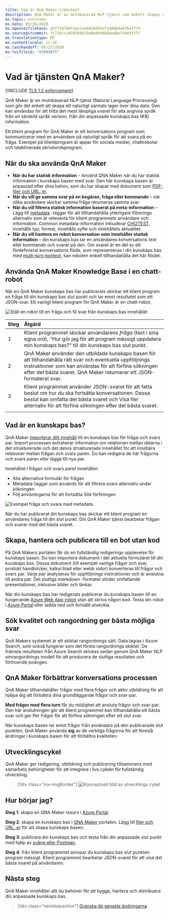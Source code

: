 ```yaml
---
title: Vad är QnA Maker-tjänsten?
description: QnA Maker är en molnbaserad NLP-tjänst som enkelt skapar ett naturligt samtals lager över dina data. Den kan användas för att hitta det mest lämpliga svaret för alla angivna språk från en särskild språk version, från din anpassade kunskaps bas (KB) information.
ms.topic: overview
ms.date: 05/26/2020
ms.openlocfilehash: d2ff2d789f2ea1ae6018d95ef1d880da87b4ff74
ms.sourcegitcommit: fc718cc1078594819e8ed640b6ee4bef39e91f7f
ms.translationtype: MT
ms.contentlocale: sv-SE
ms.lasthandoff: 05/27/2020
ms.locfileid: "83994875"
---
```

# <a name="what-is-the-qna-maker-service"></a>Vad är tjänsten QnA Maker?

[!INCLUDE [TLS 1.2 enforcement](../../../../includes/cognitive-services-tls-announcement.md)]

QnA Maker är en molnbaserad NLP-tjänst (Natural Language Processing) som gör det enkelt att skapa ett naturligt samtals lager över dina data. Den kan användas för att hitta det mest lämpliga svaret för alla angivna språk från en särskild språk version, från din anpassade kunskaps bas (KB) information.

Ett klient program för QnA Maker är ett konversations program som kommunicerar med en användare på naturligt språk för att svara på en fråga. Exempel på klientprogram är appar för sociala medier, chattrobotar och talaktiverade skrivbordsprogram.

## <a name="when-to-use-qna-maker"></a>När du ska använda QnA Maker

* **När du har statisk information** – Använd QNA Maker när du har statisk information i kunskaps basen med svar. Den här kunskaps basen är anpassad efter dina behov, som du har skapat med dokument som [PDF-filer och URL: er](../concepts/content-types.md).
* **När du vill ge samma svar på en begäran, fråga eller kommando** – när olika användare skickar samma fråga returneras samma svar.
* **När du vill filtrera statisk information baserat på meta-information** – Lägg till [metadata](../how-to/metadata-generateanswer-usage.md) -taggar för att tillhandahålla ytterligare filtrerings alternativ som är relevanta för klient programmets användare och information. Common metadata-information inkluderar [CHI2TEST](../how-to/chit-chat-knowledge-base.md), innehålls typ, format, innehålls syfte och innehållets aktualitet.
* **När du vill hantera en robot konversation som innehåller statisk information** – din kunskaps bas tar en användares konversations text eller kommando och svarar på den. Om svaret är en del av ett fördefinierat konversations flöde, som representeras i din kunskaps bas med [multi-turn-kontext](../how-to/multiturn-conversation.md), kan roboten enkelt tillhandahålla det här flödet.

## <a name="use-qna-maker-knowledge-base-in-a-chat-bot"></a>Använda QnA Maker Knowledge Base i en chatt-robot

När en QnA Maker kunskaps bas har publicerats skickar ett klient program en fråga till din kunskaps bas slut punkt och tar emot resultatet som ett JSON-svar. Ett vanligt klient program för QnA Maker är en chatt-robot.

![Ställ en robot till en fråga och få svar från kunskaps bas innehållet](../media/qnamaker-overview-learnabout/bot-chat-with-qnamaker.png)

|Steg|Åtgärd|
|:--|:--|
|1|Klient programmet skickar användarens _fråga_ (text i sina egna ord), "Hur gör jag för att program mässigt uppdatera min kunskaps bas?" till din kunskaps bas slut punkt.|
|2|QnA Maker använder den utbildade kunskaps basen för att tillhandahålla rätt svar och eventuella uppföljnings instruktioner som kan användas för att förfina sökningen efter det bästa svaret. QnA Maker returnerar ett JSON-formaterat svar.|
|3|Klient programmet använder JSON-svaret för att fatta beslut om hur du ska fortsätta konversationen. Dessa beslut kan omfatta det bästa svaret och Visa fler alternativ för att förfina sökningen efter det bästa svaret. |
|||

## <a name="what-is-a-knowledge-base"></a>Vad är en kunskaps bas?

QnA Maker [importerar ditt innehåll](../concepts/knowledge-base.md) till en kunskaps bas för fråga-och svars par. Import processen extraherar information om relationen mellan delarna i det strukturerade och det delvis strukturerade innehållet för att innebära relationer mellan frågan och svars paren. Du kan redigera de här frågorna och svars paren eller lägga till nya par.

Innehållet i frågan och svars paret innehåller:
* Alla alternativa formulär för frågan
* Metadata-taggar som används för att filtrera svars alternativ under sökningen
* Följ anvisningarna för att fortsätta Sök förfiningen

![Exempel fråga och svara med metadata](../media/qnamaker-overview-learnabout/example-question-and-answer-with-metadata.png)

När du har publicerat din kunskaps bas skickar ett klient program en användares fråga till din slut punkt. Din QnA Maker tjänst bearbetar frågan och svarar med det bästa svaret.

## <a name="create-manage-and-publish-to-a-bot-without-code"></a>Skapa, hantera och publicera till en bot utan kod

På QnA Makers portalen får du en fullständig redigerings upplevelse för kunskaps basen. Du kan importera dokument i det aktuella formuläret till din kunskaps bas. Dessa dokument (till exempel vanliga frågor och svar, produkt handböcker, kalkyl blad eller webb sidor) konverteras till frågor och svars par. Varje par analyseras för uppföljnings instruktioner och är anslutna till andra par. Det slutliga _markdown_ -formatet stöder omfattande presentationer, inklusive bilder och länkar.

När din kunskaps bas har redigerats publicerar du kunskaps basen till en fungerande [Azure Web App-robot](https://azure.microsoft.com/services/bot-service/) utan att skriva någon kod. Testa din robot i [Azure Portal](https://portal.azure.com) eller ladda ned och fortsätt utveckla.

## <a name="search-quality-and-ranking-provides-the-best-possible-answer"></a>Sök kvalitet och rangordning ger bästa möjliga svar

QnA Makers systemet är ett skiktat rangordnings sätt. Data lagras i Azure Search, som också fungerar som det första rangordnings skiktet. De främsta resultaten från Azure Search skickas sedan genom QnA Maker NLP omrangordnings modell för att producera de slutliga resultaten och förtroende poängen.

## <a name="qna-maker-improves-the-conversation-process"></a>QnA Maker förbättrar konversations processen

QnA Maker tillhandahåller frågor med flera frågor och aktiv utbildning för att hjälpa dig att förbättra dina grundläggande frågor och svar-par.

**Med frågor med flera turn** får du möjlighet att ansluta frågor och svar-par. Den här anslutningen gör att klient programmet kan tillhandahålla ett bästa svar och ger fler frågor för att förfina sökningen efter ett slut svar.

När kunskaps basen tar emot frågor från användare på den publicerade slut punkten, QnA Maker använda **sig** av de verkliga frågorna för att föreslå ändringar i kunskaps basen för att förbättra kvaliteten.

## <a name="development-lifecycle"></a>Utvecklingscykel

QnA Maker ger redigering, utbildning och publicering tillsammans med samarbets behörigheter för att integrera i livs cykeln för fullständig utveckling.

> [!div class="mx-imgBorder"]
> ![Konceptuell bild av utvecklings cykel](../media/qnamaker-overview-learnabout/development-cycle.png)


## <a name="how-do-i-start"></a>Hur börjar jag?

**Steg 1**: skapa en QNA Maker resurs i [Azure Portal](https://portal.azure.com).

**Steg 2**: skapa en kunskaps bas i [QNA Maker](https://www.qnamaker.ai) portalen. Lägg till [filer och URL: er](../concepts/content-types.md) för att skapa kunskaps basen.

**Steg 3**: publicera din kunskaps bas och testa från din anpassade slut punkt med hjälp av [sväng eller Postman](../Quickstarts/get-answer-from-knowledge-base-using-url-tool.md).

**Steg 4**: från klient programmet anropar du kunskaps bas slut punkten program mässigt. Klient programmet bearbetar JSON-svaret för att visa det bästa svaret på användaren.

## <a name="next-steps"></a>Nästa steg
QnA Maker innehåller allt du behöver för att bygga, hantera och distribuera din anpassade kunskaps bas.

> [!div class="nextstepaction"]
> [Granska de senaste ändringarna](../whats-new.md)
